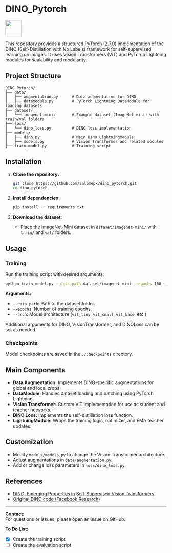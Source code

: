 # DINO_Pytorch

<img src="https://miro.medium.com/v2/resize:fit:2400/1*f1Y6xXw2Uab_-T2Q0C02Zg.png" width="50"/>

This repository provides a structured PyTorch (2.7.0) implementation of the DINO (Self-Distillation with No Labels) framework for self-supervised learning on images. It uses Vision Transformers (ViT) and PyTorch Lightning modules for scalability and modularity. 

## Project Structure

```
DINO_Pytorch/
├── data/
│   ├── augmentation.py      # Data augmentation for DINO
│   ├── datamodule.py        # PyTorch Lightning DataModule for loading datasets
├── dataset/
│   └── imagenet-mini/       # Example dataset (ImageNet-mini) with train/val folders
├── loss/
│   └── dino_loss.py         # DINO loss implementation
├── models/
│   ├── dino.py              # Main DINO LightningModule
│   ├── models.py            # Vision Transformer and related modules
├── train_model.py           # Training script
```

## Installation

1. **Clone the repository:**
   ```bash
   git clone https://github.com/salomepx/dino_pytorch.git
   cd dino_pytorch
   ```

2. **Install dependencies:**
   ```bash
   pip install -r requirements.txt
   ```

3. **Download the dataset:**
   - Place the [ImageNet-Mini](https://www.kaggle.com/datasets/ifigotin/imagenetmini-1000) dataset in `dataset/imagenet-mini/` with `train/` and `val/` folders.

## Usage

### Training

Run the training script with desired arguments:

```bash
python train_model.py --data_path dataset/imagenet-mini --epochs 100 --arch vit_tiny
```

**Arguments:**
- `--data_path`: Path to the dataset folder.
- `--epochs`: Number of training epochs.
- `--arch`: Model architecture (`vit_tiny`, `vit_small`, `vit_base`, etc.)

Additional arguments for DINO, VisionTransformer, and DINOLoss can be set as needed.

### Checkpoints

Model checkpoints are saved in the `./checkpoints` directory.

## Main Components

- **Data Augmentation:** Implements DINO-specific augmentations for global and local crops.
- **DataModule:** Handles dataset loading and batching using PyTorch Lightning.
- **Vision Transformer:** Custom ViT implementation for use as student and teacher networks.
- **DINO Loss:** Implements the self-distillation loss function.
- **LightningModule:** Wraps the training logic, optimizer, and EMA teacher updates.

## Customization

- Modify `models/models.py` to change the Vision Transformer architecture.
- Adjust augmentations in `data/augmentation.py`.
- Add or change loss parameters in `loss/dino_loss.py`.

## References

- [DINO: Emerging Properties in Self-Supervised Vision Transformers](https://arxiv.org/abs/2104.14294)
- [Original DINO code (Facebook Research)](https://github.com/facebookresearch/dino)

---

**Contact:**  
For questions or issues, please open an issue on GitHub.

**To Do List:**  
- [x] Create the training script
- [ ] Create the evaluation script
